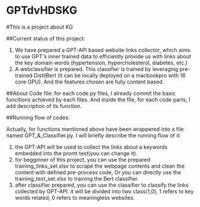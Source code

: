 # GPTdvHDSKG
#This is a project about KG

##Current status of this project:

1. We have prepared a GPT-API based website links collector, which aims to use GPT's inner trained data to efficiently provide us with links about the key domain words (hypertension, hypercholesterol, diabetes, etc.) 
2. A webclassifier is prepared. This classifier is trained by leveraging pre-trained DistilBert (it can be locally deployed on a macbookpro with 16 core GPU). And the features chosen are fully content based. 

##About Code file:
for each code.py files, I already commit the basic funcitions achieved by each files. And inside the file, for each code parts, I add description of its function.


##Running flow of codes:

Actually, for functions mentioned above have been wrappered into a file named GPT_&_Classifier.py. I will briefly describe the running flow of it:
1. the GPT-API will be used to collect the links about a keywords embedded into the promt text(you can change it). 
2. for begginner of this project, you can use the prepared training_links_set.xlsx to scrape the webpage contents and clean the content with defined pre-process code, Or you can directly use the training_text_set.xlsx to training the Bert classifier.
3. after classifier prepared, you can use the classifier to classify the links collected by GPT-API. it will be divided into two class(1,0), 1 refers to key words related, 0 refers to meaningless websites. 
